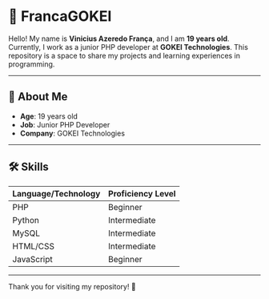 # 🌟 FrancaGOKEI

Hello! My name is **Vinicius Azeredo França**, and I am **19 years old**. Currently, I work as a junior PHP developer at **GOKEI Technologies**. This repository is a space to share my projects and learning experiences in programming.

---

## 📖 About Me

- **Age**: 19 years old
- **Job**: Junior PHP Developer
- **Company**: GOKEI Technologies

---

## 🛠️ Skills

| Language/Technology | Proficiency Level |
|---------------------|-------------------|
| PHP                 | Beginner          |
| Python              | Intermediate      |
| MySQL               | Intermediate      |
| HTML/CSS            | Intermediate      |
| JavaScript          | Beginner          |

---


Thank you for visiting my repository! 🚀

